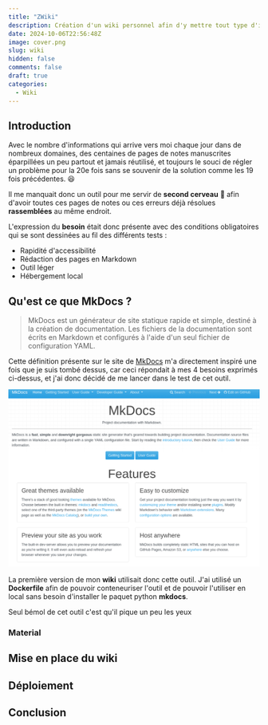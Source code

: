 ```yaml
---
title: "ZWiki"
description: Création d'un wiki personnel afin d'y mettre tout type d'information.
date: 2024-10-06T22:56:48Z
image: cover.png
slug: wiki
hidden: false
comments: false
draft: true
categories:
  - Wiki
---
```


## Introduction

Avec le nombre d'informations qui arrive vers moi chaque jour dans de nombreux domaines, des centaines de pages de notes manuscrites éparpillées un peu partout et jamais réutilisé, et toujours le souci de régler un problème pour la 20e fois sans se souvenir de la solution comme les 19 fois précédentes. 😆

Il me manquait donc un outil pour me servir de **second cerveau** 🧠 afin d'avoir toutes ces pages de notes ou ces erreurs déjà résolues **rassemblées** au même endroit.

L'expression du **besoin** était donc présente avec des conditions obligatoires qui se sont dessinées au fil des différents tests :

- Rapidité d'accessibilité
- Rédaction des pages en Markdown
- Outil léger
- Hébergement local

## Qu'est ce que MkDocs ?

> MkDocs est un générateur de site statique rapide et simple, destiné à la création de documentation. Les fichiers de la documentation sont écrits en Markdown et configurés à l'aide d'un seul fichier de configuration YAML.

Cette définition présente sur le site de [MkDocs](https://www.mkdocs.org/) m'a directement inspiré une fois que je suis tombé dessus, car ceci répondait à mes 4 besoins exprimés ci-dessus, et j'ai donc décidé de me lancer dans le test
de cet outil.

![Site MkDocs](mkdocs.png)

La première version de mon **wiki** utilisait donc cette outil. J'ai utilisé un **Dockerfile** afin de pouvoir conteneuriser l'outil et de pouvoir l'utiliser en local sans besoin d'installer le paquet python **mkdocs**.

Seul bémol de cet outil c'est qu'il pique un peu les yeux

### Material

## Mise en place du wiki

## Déploiement

## Conclusion
